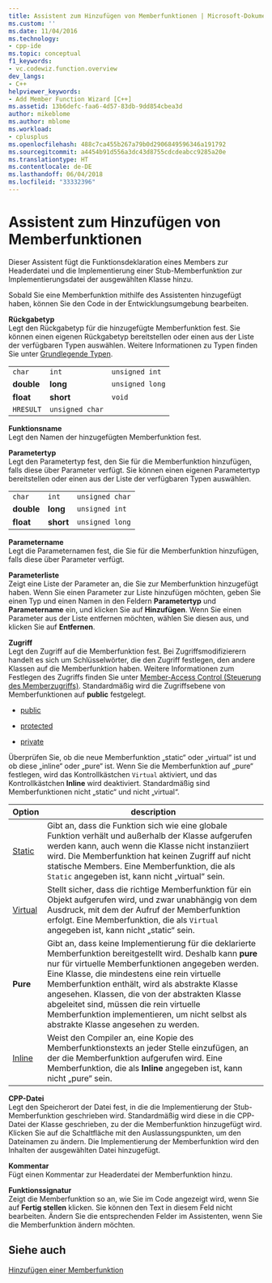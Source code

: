 ```yaml
---
title: Assistent zum Hinzufügen von Memberfunktionen | Microsoft-Dokumentation
ms.custom: ''
ms.date: 11/04/2016
ms.technology:
- cpp-ide
ms.topic: conceptual
f1_keywords:
- vc.codewiz.function.overview
dev_langs:
- C++
helpviewer_keywords:
- Add Member Function Wizard [C++]
ms.assetid: 13b6defc-faa6-4d57-83db-9dd854cbea3d
author: mikeblome
ms.author: mblome
ms.workload:
- cplusplus
ms.openlocfilehash: 488c7ca455b267a79b0d2906849596346a191792
ms.sourcegitcommit: a4454b91d556a3dc43d8755cdcdeabcc9285a20e
ms.translationtype: HT
ms.contentlocale: de-DE
ms.lasthandoff: 06/04/2018
ms.locfileid: "33332396"
---
```

# <a name="add-member-function-wizard"></a>Assistent zum Hinzufügen von Memberfunktionen
Dieser Assistent fügt die Funktionsdeklaration eines Members zur Headerdatei und die Implementierung einer Stub-Memberfunktion zur Implementierungsdatei der ausgewählten Klasse hinzu.  
  
 Sobald Sie eine Memberfunktion mithilfe des Assistenten hinzugefügt haben, können Sie den Code in der Entwicklungsumgebung bearbeiten.  
  
 **Rückgabetyp**  
 Legt den Rückgabetyp für die hinzugefügte Memberfunktion fest. Sie können einen eigenen Rückgabetyp bereitstellen oder einen aus der Liste der verfügbaren Typen auswählen. Weitere Informationen zu Typen finden Sie unter [Grundlegende Typen](../cpp/fundamental-types-cpp.md).  
  
||||  
|-|-|-|  
|`char`|`int`|`unsigned int`|  
|**double**|**long**|`unsigned long`|  
|**float**|**short**|`void`|  
|`HRESULT`|`unsigned char`||  
  
 **Funktionsname**  
 Legt den Namen der hinzugefügten Memberfunktion fest.  
  
 **Parametertyp**  
 Legt den Parametertyp fest, den Sie für die Memberfunktion hinzufügen, falls diese über Parameter verfügt. Sie können einen eigenen Parametertyp bereitstellen oder einen aus der Liste der verfügbaren Typen auswählen.  
  
||||  
|-|-|-|  
|`char`|`int`|`unsigned char`|  
|**double**|**long**|`unsigned int`|  
|**float**|**short**|`unsigned long`|  
  
 **Parametername**  
 Legt die Parameternamen fest, die Sie für die Memberfunktion hinzufügen, falls diese über Parameter verfügt.  
  
 **Parameterliste**  
 Zeigt eine Liste der Parameter an, die Sie zur Memberfunktion hinzugefügt haben. Wenn Sie einen Parameter zur Liste hinzufügen möchten, geben Sie einen Typ und einen Namen in den Feldern **Parametertyp** und **Parametername** ein, und klicken Sie auf **Hinzufügen**. Wenn Sie einen Parameter aus der Liste entfernen möchten, wählen Sie diesen aus, und klicken Sie auf **Entfernen**.  
  
 **Zugriff**  
 Legt den Zugriff auf die Memberfunktion fest. Bei Zugriffsmodifizierern handelt es sich um Schlüsselwörter, die den Zugriff festlegen, den andere Klassen auf die Memberfunktion haben. Weitere Informationen zum Festlegen des Zugriffs finden Sie unter [Member-Access Control (Steuerung des Memberzugriffs)](../cpp/member-access-control-cpp.md). Standardmäßig wird die Zugriffsebene von Memberfunktionen auf **public** festgelegt.  
  
-   [public](../cpp/public-cpp.md)  
  
-   [protected](../cpp/protected-cpp.md)  
  
-   [private](../cpp/private-cpp.md)  
  
 Überprüfen Sie, ob die neue Memberfunktion „static“ oder „virtual“ ist und ob diese „inline“ oder „pure“ ist. Wenn Sie die Memberfunktion auf „pure“ festlegen, wird das Kontrollkästchen `Virtual` aktiviert, und das Kontrollkästchen **Inline** wird deaktiviert. Standardmäßig sind Memberfunktionen nicht „static“ und nicht „virtual“.  
  
|Option|description|  
|------------|-----------------|  
|[Static](../cpp/storage-classes-cpp.md)|Gibt an, dass die Funktion sich wie eine globale Funktion verhält und außerhalb der Klasse aufgerufen werden kann, auch wenn die Klasse nicht instanziiert wird. Die Memberfunktion hat keinen Zugriff auf nicht statische Members. Eine Memberfunktion, die als `Static` angegeben ist, kann nicht „virtual“ sein.|  
|[Virtual](../cpp/virtual-cpp.md)|Stellt sicher, dass die richtige Memberfunktion für ein Objekt aufgerufen wird, und zwar unabhängig von dem Ausdruck, mit dem der Aufruf der Memberfunktion erfolgt. Eine Memberfunktion, die als `Virtual` angegeben ist, kann nicht „static“ sein.|  
|**Pure**|Gibt an, dass keine Implementierung für die deklarierte Memberfunktion bereitgestellt wird. Deshalb kann **pure** nur für virtuelle Memberfunktionen angegeben werden. Eine Klasse, die mindestens eine rein virtuelle Memberfunktion enthält, wird als abstrakte Klasse angesehen. Klassen, die von der abstrakten Klasse abgeleitet sind, müssen die rein virtuelle Memberfunktion implementieren, um nicht selbst als abstrakte Klasse angesehen zu werden.|  
|[Inline](../cpp/inline-functions-cpp.md)|Weist den Compiler an, eine Kopie des Memberfunktionstexts an jeder Stelle einzufügen, an der die Memberfunktion aufgerufen wird. Eine Memberfunktion, die als **Inline** angegeben ist, kann nicht „pure“ sein.|  
  
 **CPP-Datei**  
 Legt den Speicherort der Datei fest, in die die Implementierung der Stub-Memberfunktion geschrieben wird. Standardmäßig wird diese in die CPP-Datei der Klasse geschrieben, zu der die Memberfunktion hinzugefügt wird. Klicken Sie auf die Schaltfläche mit den Auslassungspunkten, um den Dateinamen zu ändern. Die Implementierung der Memberfunktion wird den Inhalten der ausgewählten Datei hinzugefügt.  
  
 **Kommentar**  
 Fügt einen Kommentar zur Headerdatei der Memberfunktion hinzu.  
  
 **Funktionssignatur**  
 Zeigt die Memberfunktion so an, wie Sie im Code angezeigt wird, wenn Sie auf **Fertig stellen** klicken. Sie können den Text in diesem Feld nicht bearbeiten. Ändern Sie die entsprechenden Felder im Assistenten, wenn Sie die Memberfunktion ändern möchten.  
  
## <a name="see-also"></a>Siehe auch  
 [Hinzufügen einer Memberfunktion](../ide/adding-a-member-function-visual-cpp.md)